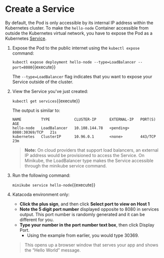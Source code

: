 # Create a Service

By default, the Pod is only accessible by its internal IP address within the Kubernetes cluster. To make the `hello-node` Container accessible from outside the Kubernetes virtual network, you have to expose the Pod as a Kubernetes [Service](https://kubernetes.io/docs/concepts/services-networking/service/).

1. Expose the Pod to the public internet using the `kubectl expose` command:

    `kubectl expose deployment hello-node --type=LoadBalancer --port=8080`{{execute}}

    The `--type=LoadBalancer` flag indicates that you want to expose your Service outside of the cluster.

2. View the Service you've just created:

    `kubectl get services`{{execute}}

    The output is similar to:
    ```
    NAME         TYPE           CLUSTER-IP      EXTERNAL-IP   PORT(S)          AGE
    hello-node   LoadBalancer   10.108.144.78   <pending>     8080:30369/TCP   21s
    kubernetes   ClusterIP      10.96.0.1       <none>        443/TCP          23m
    ```

    > **Note:** On cloud providers that support load balancers, an external IP address would be provisioned to access the Service. On Minikube, the LoadBalancer type makes the Service accessible through the minikube service command.

3. Run the following command:

    `minikube service hello-node`{{execute}}

4. Katacoda environment only: 

    * **Click the plus sign**, and then click **Select port to view on Host 1**
    * **Note the 5 digit port number** displayed opposite to 8080 in services output. This port number is randomly generated and it can be different for you. 
    * **Type your number in the port number text box**, then click Display Port. 
        * Using the example from earlier, you would type 30369.
    
    > This opens up a browser window that serves your app and shows the “Hello World” message.


